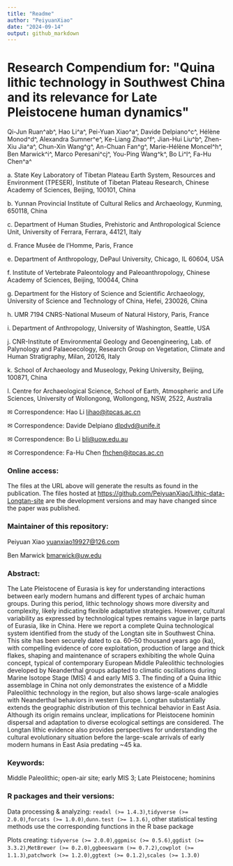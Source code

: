 ```yaml
---
title: "Readme"
author: "PeiyuanXiao"
date: "2024-09-14"
output: github_markdown
---
```


# **Research Compendium for: "Quina lithic technology in Southwest China and its relevance for Late Pleistocene human dynamics"**

Qi-Jun Ruan^ab^, Hao Li^a^, Pei-Yuan Xiao^a^, Davide Delpiano^c^, Hélène Monod^d^, Alexandra Sumner^e^, Ke-Liang Zhao^f^, Jian-Hui Liu^b^, Zhen-Xiu Jia^a^, Chun-Xin Wang^g^, An-Chuan Fan^g^, Marie-Hélène Moncel^h^, Ben Marwick^i^, Marco Peresani^cj^, You-Ping Wang^k^, Bo Li^l^, Fa-Hu Chen^a^

a\. State Key Laboratory of Tibetan Plateau Earth System, Resources and Environment (TPESER), Institute of Tibetan Plateau Research, Chinese Academy of Sciences, Beijing, 100101, China

b\. Yunnan Provincial Institute of Cultural Relics and Archaeology, Kunming, 650118, China

c\. Department of Human Studies, Prehistoric and Anthropological Science Unit, University of Ferrara, Ferrara, 44121, Italy

d\. France Musée de I’Homme, Paris, France

e\. Department of Anthropology, DePaul University, Chicago, IL 60604, USA

f\. Institute of Vertebrate Paleontology and Paleoanthropology, Chinese Academy of Sciences, Beijing, 100044, China

g\. Department for the History of Science and Scientific Archaeology, University of Science and Technology of China, Hefei, 230026, China

h\. UMR 7194 CNRS-National Museum of Natural History, Paris, France

i\. Department of Anthropology, University of Washington, Seattle, USA

j\. CNR-Institute of Environmental Geology and Geoengineering, Lab. of Palynology and Palaeoecology, Research Group on Vegetation, Climate and Human Stratigraphy, Milan, 20126, Italy

k\. School of Archaeology and Museology, Peking University, Beijing, 100871, China

l\. Centre for Archaeological Science, School of Earth, Atmospheric and Life Sciences, University of Wollongong, Wollongong, NSW, 2522, Australia

✉ Correspondence: Hao Li [lihao\@itpcas.ac.cn](mailto:lihao@itpcas.ac.cn)

✉ Correspondence: Davide Delpiano [dlpdvd\@unife.it](mailto:dlpdvd@unife.it)

✉ Correspondence: Bo Li [bli\@uow.edu.au](mailto:bli@uow.edu.au)

✉ Correspondence: Fa-Hu Chen [fhchen\@itpcas.ac.cn](mailto:fhchen@itpcas.ac.cn)

### Online access:

The files at the URL above will generate the results as found in the publication. The files hosted at <https://github.com/PeiyuanXiao/Lithic-data-Longtan-site> are the development versions and may have changed since the paper was published.

### Maintainer of this repository:

Peiyuan Xiao [yuanxiao19927\@126.com](mailto:yuanxiao19927@126.com)

Ben Marwick [bmarwick\@uw.edu](mailto:bmarwick@uw.edu)

### Abstract:

The Late Pleistocene of Eurasia is key for understanding interactions between early modern humans and different types of archaic human groups. During this period, lithic technology shows more diversity and complexity, likely indicating flexible adaptative strategies. However, cultural variability as expressed by technological types remains vague in large parts of Eurasia, like in China. Here we report a complete Quina technological system identified from the study of the Longtan site in Southwest China. This site has been securely dated to ca. 60–50 thousand years ago (ka), with compelling evidence of core exploitation, production of large and thick flakes, shaping and maintenance of scrapers exhibiting the whole Quina concept, typical of contemporary European Middle Paleolithic technologies developed by Neanderthal groups adapted to climatic oscillations during Marine Isotope Stage (MIS) 4 and early MIS 3. The finding of a Quina lithic assemblage in China not only demonstrates the existence of a Middle Paleolithic technology in the region, but also shows large-scale analogies with Neanderthal behaviors in western Europe. Longtan substantially extends the geographic distribution of this technical behavior in East Asia. Although its origin remains unclear, implications for Pleistocene hominin dispersal and adaptation to diverse ecological settings are considered. The Longtan lithic evidence also provides perspectives for understanding the cultural evolutionary situation before the large-scale arrivals of early modern humans in East Asia predating \~45 ka.

### Keywords:

Middle Paleolithic; open-air site; early MIS 3; Late Pleistocene; hominins

### R packages and their versions:

Data processing & analyzing: `readxl (>= 1.4.3)`,`tidyverse (>= 2.0.0)`,`forcats (>= 1.0.0)`,`dunn.test (>= 1.3.6)`, other statistical testing methods use the corresponding functions in the R base package

Plots creating: `tidyverse (>= 2.0.0)`,`ggpmisc (>= 0.5.6)`,`ggdist (>= 3.3.2)`,`MetBrewer (>= 0.2.0)`,`ggbeeswarm (>= 0.7.2)`,`cowplot (>= 1.1.3)`,`patchwork (>= 1.2.0)`,`ggtext (>= 0.1.2)`,`scales (>= 1.3.0)`
